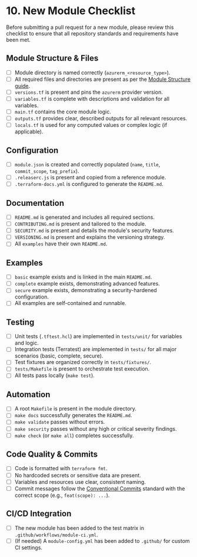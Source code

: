 # 10. New Module Checklist

Before submitting a pull request for a new module, please review this checklist to ensure that all repository standards and requirements have been met.

## Module Structure & Files

- [ ] Module directory is named correctly (`azurerm_<resource_type>`).
- [ ] All required files and directories are present as per the [Module Structure guide](./02-module-structure.md).
- [ ] `versions.tf` is present and pins the `azurerm` provider version.
- [ ] `variables.tf` is complete with descriptions and validation for all variables.
- [ ] `main.tf` contains the core module logic.
- [ ] `outputs.tf` provides clear, described outputs for all relevant resources.
- [ ] `locals.tf` is used for any computed values or complex logic (if applicable).

## Configuration

- [ ] `module.json` is created and correctly populated (`name`, `title`, `commit_scope`, `tag_prefix`).
- [ ] `.releaserc.js` is present and copied from a reference module.
- [ ] `.terraform-docs.yml` is configured to generate the `README.md`.

## Documentation

- [ ] `README.md` is generated and includes all required sections.
- [ ] `CONTRIBUTING.md` is present and tailored to the module.
- [ ] `SECURITY.md` is present and details the module's security features.
- [ ] `VERSIONING.md` is present and explains the versioning strategy.
- [ ] All `examples` have their own `README.md`.

## Examples

- [ ] `basic` example exists and is linked in the main `README.md`.
- [ ] `complete` example exists, demonstrating advanced features.
- [ ] `secure` example exists, demonstrating a security-hardened configuration.
- [ ] All examples are self-contained and runnable.

## Testing

- [ ] Unit tests (`.tftest.hcl`) are implemented in `tests/unit/` for variables and logic.
- [ ] Integration tests (Terratest) are implemented in `tests/` for all major scenarios (basic, complete, secure).
- [ ] Test fixtures are organized correctly in `tests/fixtures/`.
- [ ] `tests/Makefile` is present to orchestrate test execution.
- [ ] All tests pass locally (`make test`).

## Automation

- [ ] A root `Makefile` is present in the module directory.
- [ ] `make docs` successfully generates the `README.md`.
- [ ] `make validate` passes without errors.
- [ ] `make security` passes without any high or critical severity findings.
- [ ] `make check` (or `make all`) completes successfully.

## Code Quality & Commits

- [ ] Code is formatted with `terraform fmt`.
- [ ] No hardcoded secrets or sensitive data are present.
- [ ] Variables and resources use clear, consistent naming.
- [ ] Commit messages follow the [Conventional Commits](https://www.conventionalcommits.org/) standard with the correct scope (e.g., `feat(scope): ...`).

## CI/CD Integration

- [ ] The new module has been added to the test matrix in `.github/workflows/module-ci.yml`.
- [ ] (If needed) A `module-config.yml` has been added to `.github/` for custom CI settings.
